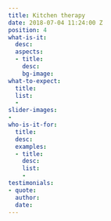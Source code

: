 ```yaml
---
title: Kitchen therapy
date: 2018-07-04 11:24:00 Z
position: 4
what-is-it:
  desc: 
  aspects:
  - title: 
    desc: 
    bg-image: 
what-to-expect:
  title: 
  list:
  - 
slider-images:
- 
who-is-it-for:
  title: 
  desc: 
  examples:
  - title: 
    desc: 
    list:
    - 
testimonials:
- quote: 
  author: 
  date: 
---
```


